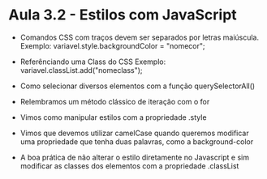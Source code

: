 # Aula 3.2 - Estilos com JavaScript

- Comandos CSS com traços devem ser separados por letras maiúscula.
    Exemplo: variavel.style.backgroundColor = "nomecor";

- Referênciando uma Class do CSS
    Exemplo: variavel.classList.add("nomeclass");


- Como selecionar diversos elementos com a função querySelectorAll()
- Relembramos um método clássico de iteração com o for
- Vimos como manipular estilos com a propriedade .style
- Vimos que devemos utilizar camelCase quando queremos modificar uma propriedade que tenha duas palavras, como a background-color
- A boa prática de não alterar o estilo diretamente no Javascript e sim modificar as classes dos elementos com a propriedade .classList
